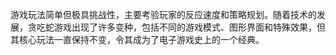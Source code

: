 游戏玩法简单但极具挑战性，主要考验玩家的反应速度和策略规划。随着技术的发展，贪吃蛇游戏出现了许多变种，包括不同的游戏模式、图形界面和特殊效果，但其核心玩法一直保持不变，令其成为了电子游戏史上的一个经典。
